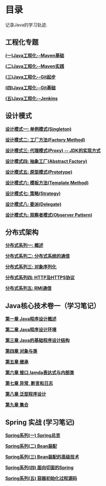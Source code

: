 # 目录

记录Java的学习轨迹.

## 工程化专题

**[(一)Java工程化--Maven基础](https://www.cnblogs.com/walkinhalo/p/9514469.html)**

**[(二)Java工程化--Maven实践](https://www.cnblogs.com/walkinhalo/p/9547606.html)**

**[(三)Java工程化--Git起步](https://www.cnblogs.com/walkinhalo/p/9538998.html)**

**[(四)Java工程化--Git基础](https://www.cnblogs.com/walkinhalo/p/9541362.html)**

**[(五)Java工程化--Jenkins](https://www.cnblogs.com/walkinhalo/p/9553713.html)**

## 设计模式

**[设计模式一: 单例模式(Singleton)](https://www.cnblogs.com/walkinhalo/p/9513118.html)**

**[设计模式二: 工厂方法(Factory Method)](https://www.cnblogs.com/walkinhalo/p/9563289.html)**

**[设计模式三: 代理模式(Proxy) -- JDK的实现方式](https://www.cnblogs.com/walkinhalo/p/9567496.html)**

**[设计模式四: 抽象工厂(Abstract Factory)](https://www.cnblogs.com/walkinhalo/p/9573109.html)**

**[设计模式五: 原型模式(Prototype)](https://www.cnblogs.com/walkinhalo/p/9579393.html)**

**[设计模式六: 模板方法(Template Method)](https://www.cnblogs.com/walkinhalo/p/9588618.html)**

**[设计模式七: 策略(Strategy)](https://www.cnblogs.com/walkinhalo/p/9591039.html)**

**[设计模式八: 委派(Delegate)](https://www.cnblogs.com/walkinhalo/p/9603932.html)**

**[设计模式九: 观察者模式(Observer Pattern)](https://www.cnblogs.com/walkinhalo/p/9638457.html)**

## 分布式架构

**[分布式系列一: 概述](https://www.cnblogs.com/walkinhalo/p/9646011.html)**

**[分布式系列二: 分布式系统的通信](https://www.cnblogs.com/walkinhalo/p/9651065.html)**

**[分布式系列三: 对象序列化](https://www.cnblogs.com/walkinhalo/p/9661424.html)**

**[分布式系列四: HTTP及HTTPS协议](https://www.cnblogs.com/walkinhalo/p/9669340.html)**

**[分布式系列五: RMI通信](https://www.cnblogs.com/walkinhalo/p/9678139.html)**

## Java核心技术卷一（学习笔记）

**[第一章 Java程序设计概述](https://www.cnblogs.com/walkinhalo/p/9556808.html)**

**[第二章 Java程序设计环境](https://www.cnblogs.com/walkinhalo/p/9561676.html)**

**[第三章 Java的基础程序设计结构](https://www.cnblogs.com/walkinhalo/p/9569241.html)**

**[第四章 对象与类](https://www.cnblogs.com/walkinhalo/p/9580033.html)**

**[第五章 继承](https://www.cnblogs.com/walkinhalo/p/9591552.html)**

**[第六章 接口,lamda表达式与内部类](https://www.cnblogs.com/walkinhalo/p/9601803.html)**

**[第七章 异常, 断言和日志](https://www.cnblogs.com/walkinhalo/p/9622148.html)**

**[第八章 泛型程序设计](https://www.cnblogs.com/walkinhalo/p/9651891.html)**

**[第九章 集合](https://www.cnblogs.com/walkinhalo/p/9651847.html)**

## Spring 实战 (学习笔记)

**[Spring系列(一) Spring总览](https://www.cnblogs.com/walkinhalo/p/9601226.html)**

**[Spring系列(二) Bean装配](https://www.cnblogs.com/walkinhalo/p/9607524.html)**

**[Spring系列(三) Bean装配的高级技术](https://www.cnblogs.com/walkinhalo/p/9613360.html)**

**[Spring系列(四) 面向切面的Spring](https://www.cnblogs.com/walkinhalo/p/9628086.html)**

**[Spring系列(五) 容器初始化过程源码](https://www.cnblogs.com/walkinhalo/p/9649415.html)**